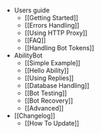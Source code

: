 * Users guide
    * [[Getting Started]]
    * [[Errors Handling]]
    * [[Using HTTP Proxy]]
    * [[FAQ]]
    * [[Handling Bot Tokens]]
* AbilityBot
    * [[Simple Example]]
    * [[Hello Ability]]
    * [[Using Replies]]
    * [[Database Handling]]
    * [[Bot Testing]]
    * [[Bot Recovery]]
    * [[Advanced]]
* [[Changelog]]
    * [[How To Update]]